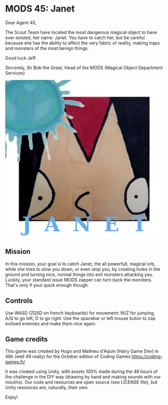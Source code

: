 # MODS 45: Janet

Dear Agent 45,

The Scout Team have located the most dangerous magical object to have ever existed, her name: Janet. You have to catch her, but be careful because she has the ability to affect the very fabric of reality, making traps and monsters of the most benign things. 

Good luck Jeff.

Sincerely,
Sir Bob the Great, Head of the MODS
(Magical Object Department Services)


![logo](Janet_Logo_512.png)


## Mission

In this mission, your goal is to catch Janet, the all powerfull, magical orb, while she tries to slow you down, or even stop you, by creating holes in the ground and turning nice, normal things into evil monsters attacking you. Luckily, your standard issue MODS zapper can turn back the monsters. That's only if your quick enough though. 

## Controls

Use WASD (ZQSD on french keyboards) for movement: W/Z for jumping, A/Q to go left, D to go right. Use the spacebar or left mouse buton to zap evilised enemies and make them nice again.

## Game credits

This game was created by Hugo and Mathieu d'Aquin (Hairy Game Dev) in 48h (well 49 really) for the October edition of Coding Games https://coding-games.fr/

It was created using Unity, with assets 100% made during the 48 hours of the challenge in the DIY way (drawing by hand and making sounds with our mouths). Our code and resources are open source (see LICENSE file), but Unity resources are, naturally, their own.

Enjoy!
